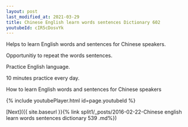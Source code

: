 ```yaml
---
layout: post
last_modified_at: 2021-03-29
title: Chinese English learn words sentences Dictionary 602 
youtubeId: cIR5cDosvYk
---
```

 
 
Helps to learn English words and sentences for Chinese speakers.

Opportunitiy to repeat the words sentences. 

Practice English language. 
 
10 minutes practice every day. 
 
How to learn English words and sentences for Chinese speakers 
 
{% include youtubePlayer.html id=page.youtubeId %}
 
 
[Next]({{ site.baseurl }}{% link  split1/_posts/2016-02-22-Chinese english learn words sentences dictionary 539 .md%})
 
